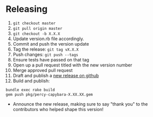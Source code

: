 # Releasing

1. `git checkout master`
1. `git pull origin master`
1. `git checkout -b X.X.X`
1. Update version.rb file accordingly.
1. Commit and push the version update
1. Tag the release: `git tag vX.X.X`
1. Push changes: `git push --tags`
1. Ensure tests have passed on that tag
1. Open up a pull request titled with the new version number
1. Merge approved pull request
1. Draft and publish a [new release on github](https://github.com/percy/percy-capybara/releases)
1. Build and publish:

```bash
bundle exec rake build
gem push pkg/percy-capybara-X.XX.XX.gem
```

* Announce the new release,
   making sure to say "thank you" to the contributors
   who helped shape this version!
